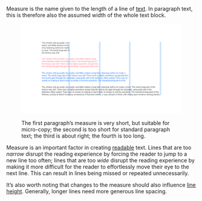 
Measure is the name given to the length of a line of [text](/glossary/text_copy). In paragraph text, this is therefore also the assumed width of the whole text block.

<figure>

![Four paragraphs of varying line lengths. The first is short, but suitable for micro-copy; the second is too short for standard paragraph text; the third is about right; the fourth is too long.](images/thumbnail.svg)
<figcaption>The first paragraph’s measure is very short, but suitable for micro-copy; the second is too short for standard paragraph text; the third is about right; the fourth is too long.</figcaption>

</figure>

Measure is an important factor in creating [readable](/glossary/readability) text. Lines that are too *narrow* disrupt the reading experience by forcing the reader to jump to a new line too often; lines that are too *wide* disrupt the reading experience by making it more difficult for the reader to effortlessly move their eye to the next line. This can result in lines being missed or repeated unnecessarily.

It’s also worth noting that changes to the measure should also influence [line height](/glossary/line_height_leading). Generally, longer lines need more generous line spacing.
